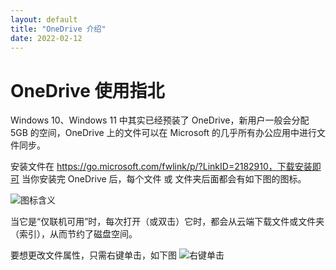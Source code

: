 ```yaml
---
layout: default
title: "OneDrive 介绍"
date: 2022-02-12
---
```


# OneDrive 使用指北

Windows 10、Windows 11 中其实已经预装了 OneDrive，新用户一般会分配 5GB 的空间，OneDrive 上的文件可以在 Microsoft 的几乎所有办公应用中进行文件同步。

安装文件在 https://go.microsoft.com/fwlink/p/?LinkID=2182910，下载安装即可
当你安装完 OneDrive 后，每个文件 或 文件夹后面都会有如下图的图标。

![图标含义](https://amazingkenneth.github.io/images/meanings%20of%20the%20OneDrive%20Folders.png)

当它是“仅联机可用”时，每次打开（或双击）它时，都会从云端下载文件或文件夹（索引），从而节约了磁盘空间。

要想更改文件属性，只需右键单击，如下图
![右键单击](https://amazingkenneth.github.io/images/Right-click.png)

